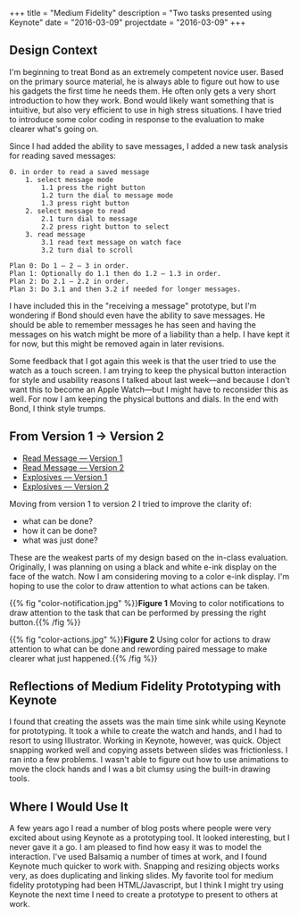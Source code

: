 +++
title = "Medium Fidelity"
description = "Two tasks presented using Keynote"
date = "2016-03-09"
projectdate = "2016-03-09"
+++

## Design Context

I'm beginning to treat Bond as an extremely competent novice user. Based on the
primary source material, he is always able to figure out how to use his gadgets
the first time he needs them. He often only gets a very short introduction to
how they work. Bond would likely want something that is intuitive, but also
very efficient to use in high stress situations. I have tried to introduce some
color coding in response to the evaluation to make clearer what's going on.

Since I had added the ability to save messages, I added a new task
analysis for reading saved messages:

```
0. in order to read a saved message
    1. select message mode
        1.1 press the right button
        1.2 turn the dial to message mode
        1.3 press right button
    2. select message to read
        2.1 turn dial to message
        2.2 press right button to select
    3. read message
        3.1 read text message on watch face
        3.2 turn dial to scroll

Plan 0: Do 1 — 2 — 3 in order.  
Plan 1: Optionally do 1.1 then do 1.2 — 1.3 in order.  
Plan 2: Do 2.1 — 2.2 in order.  
Plan 3: Do 3.1 and then 3.2 if needed for longer messages.  
```

I have included this in the "receiving a message" prototype, but I'm wondering 
if Bond should even have the ability to save messages. He should be able to
remember messages he has seen and having the messages on his watch might be
more of a liability than a help. I have kept it for now, but this might
be removed again in later revisions.

Some feedback that I got again this week is that the user tried to use the
watch as a touch screen. I am trying to keep the physical button interaction
for style and usability reasons I talked about last week—and because I don't
want this to become an Apple Watch—but I might have to reconsider this as
well. For now I am keeping the physical buttons and dials. In the end with
Bond, I think style trumps.

## From Version 1 → Version 2

  - [Read Message — Version 1](/hcc-613/keynote-read-message-v1.pdf)
  - [Read Message — Version 2](/hcc-613/keynote-read-message-v2.pdf)
  - [Explosives — Version 1](/hcc-613/keynote-explosives-v1.pdf)
  - [Explosives — Version 2](/hcc-613/keynote-explosives-v2.pdf)

Moving from version 1 to version 2 I tried to improve the clarity of:

  - what can be done?
  - how it can be done?
  - what was just done?

These are the weakest parts of my design based on the in-class evaluation.
Originally, I was planning on using a black and white e-ink display on the
face of the watch. Now I am considering moving to a color e-ink display.
I'm hoping to use the color to draw attention to what actions can be taken.


{{% fig "color-notification.jpg" %}}**Figure 1** Moving to color notifications
to draw attention to the task that can be performed by pressing the right
button.{{% /fig %}}

{{% fig "color-actions.jpg" %}}**Figure 2** Using color for actions to draw attention to what can be done and rewording paired message to make clearer what just happened.{{% /fig %}}

## Reflections of Medium Fidelity Prototyping with Keynote

I found that creating the assets was the main time sink while using Keynote for
prototyping. It took a while to create the watch and hands, and I had to resort to
using Illustrator. Working in Keynote, however, was quick. Object snapping worked
well and copying assets between slides was frictionless. I ran into a few problems.
I wasn't able to figure out how to use animations to move the clock hands and I was
a bit clumsy using the built-in drawing tools. 

## Where I Would Use It

A few years ago I read a number of blog posts where people were very excited
about using Keynote as a prototyping tool. It looked interesting, but I never
gave it a go. I am pleased to find how easy it was to model the interaction.
I've used Balsamiq a number of times at work, and I found Keynote much quicker
to work with. Snapping and resizing objects works very, as does duplicating
and linking slides. My favorite tool for medium fidelity prototyping had
been HTML/Javascript, but I think I might try using Keynote the next time
I need to create a prototype to present to others at work.
